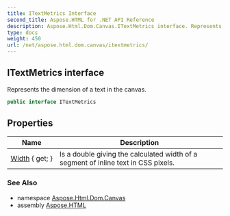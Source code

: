 ```yaml
---
title: ITextMetrics Interface
second_title: Aspose.HTML for .NET API Reference
description: Aspose.Html.Dom.Canvas.ITextMetrics interface. Represents the dimension of a text in the canvas
type: docs
weight: 450
url: /net/aspose.html.dom.canvas/itextmetrics/
---
```

## ITextMetrics interface

Represents the dimension of a text in the canvas.

```csharp
public interface ITextMetrics
```

## Properties

| Name | Description |
| --- | --- |
| [Width](../../aspose.html.dom.canvas/itextmetrics/width/) { get; } | Is a double giving the calculated width of a segment of inline text in CSS pixels. |

### See Also

* namespace [Aspose.Html.Dom.Canvas](../../aspose.html.dom.canvas/)
* assembly [Aspose.HTML](../../)
